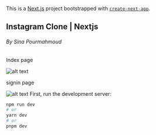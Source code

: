 This is a [Next.js](https://nextjs.org/) project bootstrapped with [`create-next-app`](https://github.com/vercel/next.js/tree/canary/packages/create-next-app).

## Instagram Clone | Nextjs

<h6>By Sina Pourmahmoud</h6>
<p>Index page</p>

![alt text](https://firebasestorage.googleapis.com/v0/b/instagram-clone-next-a5a04.appspot.com/o/main.png?alt=media&token=cecc40f0-5fdb-49bc-ac8b-0a552707f9bb)

<p>signin page</p>

![alt text](https://firebasestorage.googleapis.com/v0/b/instagram-clone-next-a5a04.appspot.com/o/signin.png?alt=media&token=815177fe-c5e1-4415-a0cc-47a5df1bddb5)
First, run the development server:

```bash
npm run dev
# or
yarn dev
# or
pnpm dev
```

